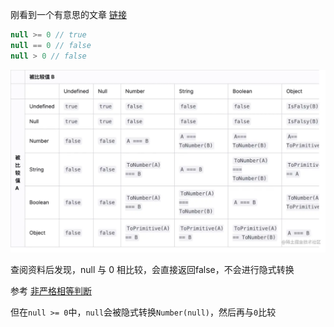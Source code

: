 刚看到一个有意思的文章 [链接](https://juejin.cn/post/7080898651119173668)

```javascript
null >= 0 // true
null == 0 // false
null > 0 // false
```

![](https://raw.githubusercontent.com/diandianyezi/typora-images/master/img/image-20220401231924632.png)

查阅资料后发现，null 与 0 相比较，会直接返回false，不会进行隐式转换

参考 [非严格相等判断](https://link.juejin.cn/?target=https%3A%2F%2Fdeveloper.mozilla.org%2Fzh-CN%2Fdocs%2FWeb%2FJavaScript%2FEquality_comparisons_and_sameness%23%E9%9D%9E%E4%B8%A5%E6%A0%BC%E7%9B%B8%E7%AD%89)

但在`null >= 0`中，`null`会被隐式转换`Number(null)`，然后再与`0`比较